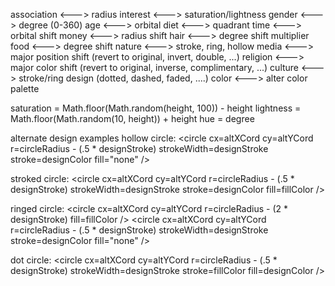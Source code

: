 association <---> radius
interest <---> saturation/lightness
gender <---> degree (0-360)
age <---> orbital
diet <---> quadrant 
time <---> orbital shift
money <---> radius shift 
hair <---> degree shift multiplier
food <---> degree shift 
nature <---> stroke, ring, hollow
media <---> major position shift (revert to original, invert, double, ...)
religion <---> major color shift (revert to original, inverse, complimentary, ...)
culture <---> stroke/ring design (dotted, dashed, faded, ....)
color <---> alter color palette



saturation = Math.floor(Math.random(height, 100)) - height
lightness = Math.floor(Math.random(10, height)) + height 
hue = degree 


alternate design examples
hollow circle: 
    <circle
        cx=altXCord
        cy=altYCord
        r=circleRadius - (.5 * designStroke)
        strokeWidth=designStroke
        stroke=designColor
        fill="none"
    />
    
stroked circle:
    <circle
        cx=altXCord
        cy=altYCord
        r=circleRadius - (.5 * designStroke)
        strokeWidth=designStroke
        stroke=designColor
        fill=fillColor
    />
    
ringed circle: 
    <circle
        cx=altXCord
        cy=altYCord
        r=circleRadius - (2 * designStroke)
        fill=fillColor
    />
    <circle
        cx=altXCord
        cy=altYCord
        r=circleRadius - (.5 * designStroke)
        strokeWidth=designStroke
        stroke=designColor
        fill="none"
    />
    
dot circle:
    <circle
        cx=altXCord
        cy=altYCord
        r=circleRadius - (.5 * designStroke)
        strokeWidth=designStroke
        stroke=fillColor
        fill=designColor
    />
